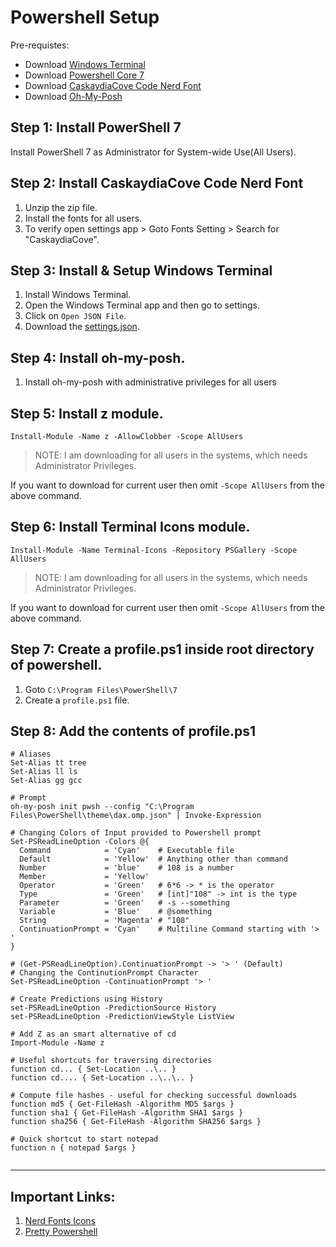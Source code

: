 # Powershell Setup 

Pre-requistes:
- Download [Windows Terminal](https://apps.microsoft.com/store/detail/windows-terminal/9N0DX20HK701)
- Download [Powershell Core 7](https://aka.ms/powershell-release?tag=stable)
- Download [CaskaydiaCove Code Nerd Font](https://github.com/ryanoasis/nerd-fonts/releases/download/v2.3.3/CascadiaCode.zip)
- Download [Oh-My-Posh](https://github.com/JanDeDobbeleer/oh-my-posh/releases)

## Step 1: Install PowerShell 7

Install PowerShell 7 as Administrator for System-wide Use(All Users).

## Step 2: Install CaskaydiaCove Code Nerd Font

1. Unzip the zip file.
2. Install the fonts for all users.
3. To verify open settings app > Goto Fonts Setting > Search for "CaskaydiaCove".

## Step 3: Install & Setup Windows Terminal

1. Install Windows Terminal.
1. Open the Windows Terminal app and then go to settings.
2. Click on `Open JSON File`.
3. Download the [settings.json](https://raw.githubusercontent.com/DipadityaDas/WindowsSettings/main/settings.json).

## Step 4: Install oh-my-posh.

1. Install oh-my-posh with administrative privileges for all users 

## Step 5: Install z module.

```code
Install-Module -Name z -AllowClobber -Scope AllUsers
```
> NOTE: I am downloading for all users in the systems, which needs Administrator Privileges.

If you want to download for current user then omit `-Scope AllUsers` from the above command. 

## Step 6: Install Terminal Icons module.

```code
Install-Module -Name Terminal-Icons -Repository PSGallery -Scope AllUsers
```
> NOTE: I am downloading for all users in the systems, which needs Administrator Privileges.

If you want to download for current user then omit `-Scope AllUsers` from the above command. 

## Step 7: Create a profile.ps1 inside root directory of powershell.

1. Goto `C:\Program Files\PowerShell\7`
2. Create a `profile.ps1` file.

## Step 8: Add the contents of profile.ps1

```code
# Aliases
Set-Alias tt tree
Set-Alias ll ls
Set-Alias gg gcc

# Prompt
oh-my-posh init pwsh --config "C:\Program Files\PowerShell\theme\dax.omp.json" | Invoke-Expression

# Changing Colors of Input provided to Powershell prompt
Set-PSReadLineOption -Colors @{
  Command            = 'Cyan'    # Executable file
  Default            = 'Yellow'  # Anything other than command
  Number             = 'blue'    # 108 is a number
  Member             = 'Yellow'
  Operator           = 'Green'   # 6*6 -> * is the operator
  Type               = 'Green'   # [int]"108" -> int is the type
  Parameter          = 'Green'   # -s --something
  Variable           = 'Blue'    # @something
  String             = 'Magenta' # "108" 
  ContinuationPrompt = 'Cyan'    # Multiline Command starting with '> '
}

# (Get-PSReadLineOption).ContinuationPrompt -> '> ' (Default)
# Changing the ContinutionPrompt Character
Set-PSReadLineOption -ContinuationPrompt '> '

# Create Predictions using History
set-PSReadLineOption -PredictionSource History
set-PSReadLineOption -PredictionViewStyle ListView

# Add Z as an smart alternative of cd
Import-Module -Name z 

# Useful shortcuts for traversing directories
function cd... { Set-Location ..\.. }
function cd.... { Set-Location ..\..\.. }

# Compute file hashes - useful for checking successful downloads 
function md5 { Get-FileHash -Algorithm MD5 $args }
function sha1 { Get-FileHash -Algorithm SHA1 $args }
function sha256 { Get-FileHash -Algorithm SHA256 $args }

# Quick shortcut to start notepad
function n { notepad $args }


```

---
## Important Links:

1. [Nerd Fonts Icons](https://www.nerdfonts.com/cheat-sheet)
2. [Pretty Powershell](https://www.youtube.com/watch?v=LuAipOW8BNQ)
